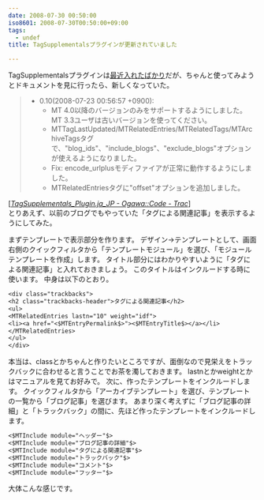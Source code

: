 ```yaml
---
date: 2008-07-30 00:50:00
iso8601: 2008-07-30T00:50:00+09:00
tags:
  - undef
title: TagSupplementalsプラグインが更新されていました

---
```


TagSupplementalsプラグインは<a href="https://www.nqou.net/2008/07/21/230030">最近入れたばかり</a>だが、ちゃんと使ってみようとドキュメントを見に行ったら、新しくなっていた。
<blockquote cite="http://code.as-is.net/public/wiki/TagSupplementals_Plugin.ja_JP" title="TagSupplementals_Plugin.ja_JP - Ogawa::Code - Trac" class="blockquote"><ul><li>0.10(2008-07-23 00:56:57 +0900):
<ul>
<li>MT 4.0以降のバージョンのみをサポートするようにしました。MT 3.3ユーザは古いバージョンを使ってください。</li>
<li>MTTagLastUpdated/MTRelatedEntries/MTRelatedTags/MTArchiveTagsタグで、"blog_ids"、"include_blogs"、"exclude_blogs"オプションが使えるようになりました。</li>
<li>Fix: encode_urlplusモディファイアが正常に動作するようにしました。</li>
<li>MTRelatedEntriesタグに"offset"オプションを追加しました。</li>
</ul></li></ul></blockquote><div class="cite">[<cite><a href="https://github.com/ogawa/mt-plugin-TagSupplementals">TagSupplementals_Plugin.ja_JP - Ogawa::Code - Trac</a></cite>]</div>
とりあえず、以前のブログでもやっていた「タグによる関連記事」を表示するようにしてみた。


まずテンプレートで表示部分を作ります。
デザイン→テンプレートとして、画面右側のクイックフィルタから「テンプレートモジュール」を選び、「モジュールテンプレートを作成」します。
タイトル部分にはわかりやすいように「タグによる関連記事」と入れておきましょう。
このタイトルはインクルードする時に使います。
中身は以下のとおり。
```default
<div class="trackbacks">
<h2 class="trackbacks-header">タグによる関連記事</h2>
<ul>
<MTRelatedEntries lastn="10" weight="idf">
<li><a href="<$MTEntryPermalink$>"><$MTEntryTitle$></a></li>
</MTRelatedEntries>
</ul>
</div>
```
本当は、classとかちゃんと作りたいところですが、面倒なので見栄えをトラックバックに合わせると言うことでお茶を濁しておきます。
lastnとかweightとかはマニュアルを見てお好みで。
次に、作ったテンプレートをインクルードします。
クイックフィルタから「アーカイブテンプレート」を選び、テンプレートの一覧から「ブログ記事」を選びます。
あまり深く考えずに「ブログ記事の詳細」と「トラックバック」の間に、先ほど作ったテンプレートをインクルードします。
```default
<$MTInclude module="ヘッダー"$>
<$MTInclude module="ブログ記事の詳細"$>
<$MTInclude module="タグによる関連記事"$>
<$MTInclude module="トラックバック"$>
<$MTInclude module="コメント"$>
<$MTInclude module="フッター"$>
```
大体こんな感じです。
    	